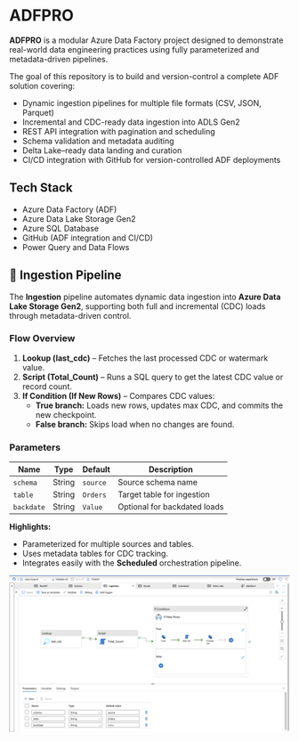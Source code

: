 # ADFPRO

**ADFPRO** is a modular Azure Data Factory project designed to demonstrate real-world data engineering practices using fully parameterized and metadata-driven pipelines.

The goal of this repository is to build and version-control a complete ADF solution covering:

- Dynamic ingestion pipelines for multiple file formats (CSV, JSON, Parquet)
- Incremental and CDC-ready data ingestion into ADLS Gen2
- REST API integration with pagination and scheduling
- Schema validation and metadata auditing
- Delta Lake–ready data landing and curation
- CI/CD integration with GitHub for version-controlled ADF deployments

## Tech Stack

- Azure Data Factory (ADF)
- Azure Data Lake Storage Gen2
- Azure SQL Database
- GitHub (ADF integration and CI/CD)
- Power Query and Data Flows

## 🔄 Ingestion Pipeline

The **Ingestion** pipeline automates dynamic data ingestion into **Azure Data Lake Storage Gen2**, supporting both full and incremental (CDC) loads through metadata-driven control.

### Flow Overview
1. **Lookup (last_cdc)** – Fetches the last processed CDC or watermark value.  
2. **Script (Total_Count)** – Runs a SQL query to get the latest CDC value or record count.  
3. **If Condition (If New Rows)** – Compares CDC values:  
   - **True branch:** Loads new rows, updates max CDC, and commits the new checkpoint.  
   - **False branch:** Skips load when no changes are found.

### Parameters
| Name | Type | Default | Description |
|------|------|----------|-------------|
| `schema` | String | `source` | Source schema name |
| `table` | String | `Orders` | Target table for ingestion |
| `backdate` | String | `Value` | Optional for backdated loads |

**Highlights:**  
- Parameterized for multiple sources and tables.  
- Uses metadata tables for CDC tracking.  
- Integrates easily with the **Scheduled** orchestration pipeline.

![Ingestion Pipeline](images/ingestion_pipeline.png)
